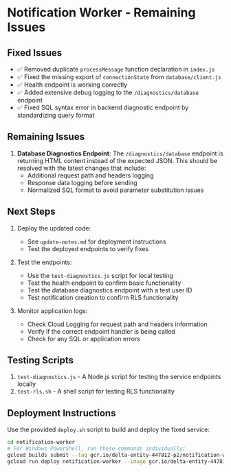 # Notification Worker - Remaining Issues

## Fixed Issues
- ✅ Removed duplicate `processMessage` function declaration in `index.js`
- ✅ Fixed the missing export of `connectionState` from `database/client.js`
- ✅ Health endpoint is working correctly
- ✅ Added extensive debug logging to the `/diagnostics/database` endpoint
- ✅ Fixed SQL syntax error in backend diagnostic endpoint by standardizing query format

## Remaining Issues
1. **Database Diagnostics Endpoint:** The `/diagnostics/database` endpoint is returning HTML content instead of the expected JSON. This should be resolved with the latest changes that include:
   - Additional request path and headers logging
   - Response data logging before sending
   - Normalized SQL format to avoid parameter substitution issues

## Next Steps
1. Deploy the updated code:
   - See `update-notes.md` for deployment instructions
   - Test the deployed endpoints to verify fixes

2. Test the endpoints:
   - Use the `test-diagnostics.js` script for local testing
   - Test the health endpoint to confirm basic functionality  
   - Test the database diagnostics endpoint with a test user ID
   - Test notification creation to confirm RLS functionality

3. Monitor application logs:
   - Check Cloud Logging for request path and headers information
   - Verify if the correct endpoint handler is being called
   - Check for any SQL or application errors

## Testing Scripts
1. `test-diagnostics.js` - A Node.js script for testing the service endpoints locally
2. `test-rls.sh` - A shell script for testing RLS functionality

## Deployment Instructions
Use the provided `deploy.sh` script to build and deploy the fixed service:
```bash
cd notification-worker
# For Windows PowerShell, run these commands individually:
gcloud builds submit --tag gcr.io/delta-entity-447812-p2/notification-worker
gcloud run deploy notification-worker --image gcr.io/delta-entity-447812-p2/notification-worker --platform managed --region us-central1 --project delta-entity-447812-p2 --allow-unauthenticated
``` 